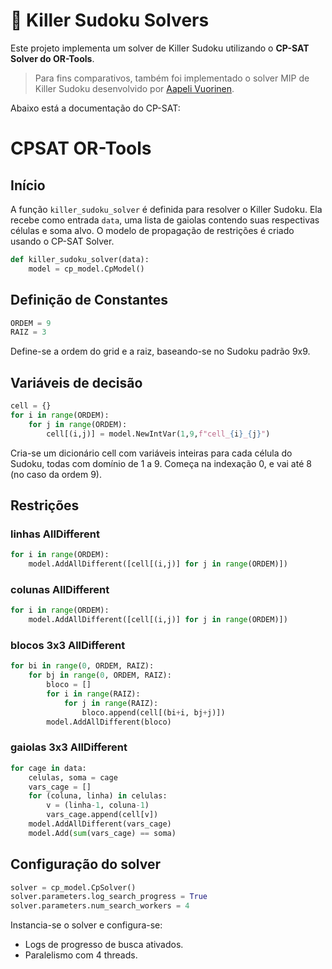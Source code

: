 # 🧩 Killer Sudoku Solvers

Este projeto implementa um solver de Killer Sudoku utilizando o **CP-SAT Solver do OR-Tools**.

> Para fins comparativos, também foi implementado o solver MIP de Killer Sudoku desenvolvido por [Aapeli Vuorinen](https://www.aapelivuorinen.com/blog/2023/01/18/killer-sudoku-mip).

Abaixo está a documentação do CP-SAT:

# CPSAT OR-Tools

## Início

A função `killer_sudoku_solver` é definida para resolver o Killer Sudoku. Ela recebe como entrada `data`, uma lista de gaiolas contendo suas respectivas células e soma alvo. O modelo de propagação de restrições é criado usando o CP-SAT Solver.

```python
def killer_sudoku_solver(data):
    model = cp_model.CpModel()
```

## Definição de Constantes

```python
ORDEM = 9
RAIZ = 3
```

Define-se a ordem do grid e a raiz, baseando-se no Sudoku padrão 9x9.

## Variáveis de decisão

```python
cell = {}
for i in range(ORDEM):
    for j in range(ORDEM):
        cell[(i,j)] = model.NewIntVar(1,9,f"cell_{i}_{j}")
```

Cria-se um dicionário cell com variáveis inteiras para cada célula do Sudoku, todas com domínio de 1 a 9. Começa na indexação 0, e vai até 8 (no caso da ordem 9).

## Restrições

### linhas AllDifferent

```python
for i in range(ORDEM):
    model.AddAllDifferent([cell[(i,j)] for j in range(ORDEM)])
```

### colunas AllDifferent

```python
for i in range(ORDEM):
    model.AddAllDifferent([cell[(i,j)] for j in range(ORDEM)])
```

### blocos 3x3 AllDifferent

```python
for bi in range(0, ORDEM, RAIZ):
    for bj in range(0, ORDEM, RAIZ):
        bloco = []
        for i in range(RAIZ):
            for j in range(RAIZ):
                bloco.append(cell[(bi+i, bj+j)])
        model.AddAllDifferent(bloco)
```

### gaiolas 3x3 AllDifferent

```python
for cage in data:
    celulas, soma = cage
    vars_cage = []
    for (coluna, linha) in celulas:
        v = (linha-1, coluna-1)
        vars_cage.append(cell[v])
    model.AddAllDifferent(vars_cage)
    model.Add(sum(vars_cage) == soma)
```

## Configuração do solver

```python
solver = cp_model.CpSolver()
solver.parameters.log_search_progress = True
solver.parameters.num_search_workers = 4
```

Instancia-se o solver e configura-se:

- Logs de progresso de busca ativados.
- Paralelismo com 4 threads.
